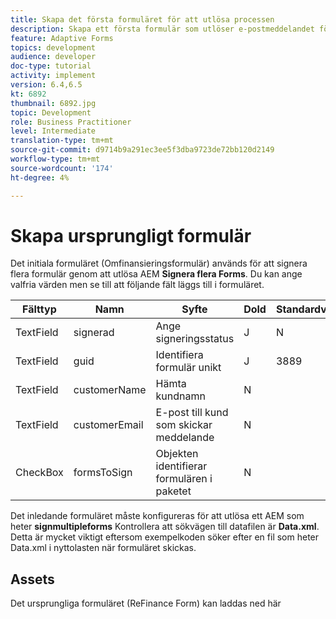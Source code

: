```yaml
---
title: Skapa det första formuläret för att utlösa processen
description: Skapa ett första formulär som utlöser e-postmeddelandet för att starta signeringsprocessen.
feature: Adaptive Forms
topics: development
audience: developer
doc-type: tutorial
activity: implement
version: 6.4,6.5
kt: 6892
thumbnail: 6892.jpg
topic: Development
role: Business Practitioner
level: Intermediate
translation-type: tm+mt
source-git-commit: d9714b9a291ec3ee5f3dba9723de72bb120d2149
workflow-type: tm+mt
source-wordcount: '174'
ht-degree: 4%

---
```



# Skapa ursprungligt formulär

Det initiala formuläret (Omfinansieringsformulär) används för att signera flera formulär genom att utlösa AEM **Signera flera Forms**. Du kan ange valfria värden men se till att följande fält läggs till i formuläret.



| Fälttyp | Namn | Syfte | Dold | Standardvärde |
------------------------|---------------------------------------|--------------------|--------|-----------------
| TextField | signerad | Ange signeringsstatus | J | N |
| TextField | guid | Identifiera formulär unikt | J | 3889 |
| TextField | customerName | Hämta kundnamn | N |
| TextField | customerEmail | E-post till kund som skickar meddelande | N |
| CheckBox | formsToSign | Objekten identifierar formulären i paketet | N |



Det inledande formuläret måste konfigureras för att utlösa ett AEM som heter **signmultipleforms**
Kontrollera att sökvägen till datafilen är **Data.xml**. Detta är mycket viktigt eftersom exempelkoden söker efter en fil som heter Data.xml i nyttolasten när formuläret skickas.

## Assets

Det ursprungliga formuläret (ReFinance Form) kan laddas ned här[](assets/refinance-form.zip)





